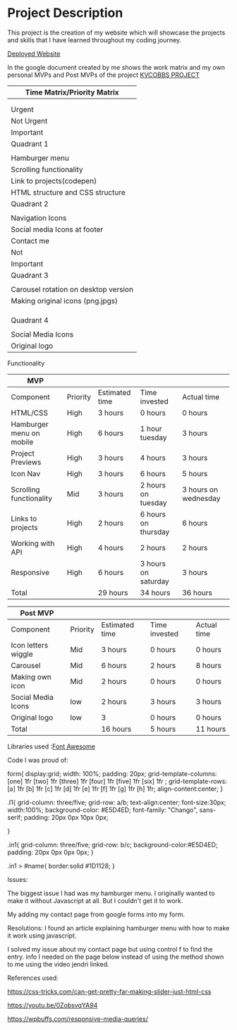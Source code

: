  # Project Description
This project is the creation of my website which will showcase the projects and skills that I have learned throughout my coding journey. 

[Deployed Website](kvcobbs.netlify.app)

In the google document created by me shows the work matrix and my own personal MVPs and Post MVPs of the project 
[KVCOBBS PROJECT](Project%20Worksheet.docx)


| Time Matrix/Priority Matrix          |
|--------------------------------------|
|                                      |
|                                      |
| Urgent                               |
| Not Urgent                           |
| Important                            |
|  Quadrant 1                          |
|                                      |
| Hamburger menu                       |
| Scrolling functionality              |
| Link to projects(codepen)            |
| HTML structure and CSS structure     |
| Quadrant 2                           |
|                                      |
| Navigation Icons                     |
| Social media Icons at footer         |
| Contact me                           |
| Not                                  |
| Important                            |
|  Quadrant 3                          |
|                                      |
| Carousel rotation on desktop version |
| Making original icons (png.jpgs)     |
|                                      |
|                                      |
|                                      |
|  Quadrant 4                          |
|                                      |
| Social Media Icons                   |
| Original logo                        |







Functionality

  MVP            |          |                |               |             |
|---------------------|----------|----------------|---------------|-------------|
| Component           | Priority | Estimated time | Time invested | Actual time |
| HTML/CSS                  | High     | 3 hours        | 0 hours       | 0 hours     |
| Hamburger menu on mobile | High | 6 hours  | 1 hour tuesday      | 3 hours              |
| Project Previews         | High | 3 hours  | 4 hours             | 3 hours              |
| Icon Nav                 | High | 3 hours  | 6 hours             | 5 hours              |
| Scrolling functionality  | Mid  | 3 hours  | 2 hours on tuesday  | 3 hours on wednesday |
| Links to projects        | High | 2 hours  | 6 hours on thursday | 6 hours              |
| Working with API         | High | 4 hours  | 2 hours             | 2 hours              |
| Responsive               | High | 6 hours  | 3 hours on saturday | 3 hours              |
| Total                    |      | 29 hours | 34 hours            | 36 hours             |











 Post MVP            |          |                |               |             |
|---------------------|----------|----------------|---------------|-------------|
| Component           | Priority | Estimated time | Time invested | Actual time |
| Icon letters wiggle | Mid      | 3 hours        | 0 hours       | 0 hours     |
| Carousel            | Mid      | 6 hours        | 2 hours       | 8 hours     |
| Making own icon     | Mid      | 2 hours        | 0 hours       | 0 hours     |
| Social Media Icons  | low      | 2 hours        | 3 hours       | 3 hours     |
| Original logo       | low      | 3              | 0 hours       | 0 hours     |
| Total               |          | 16 hours       | 5 hours       | 11 hours    |



Libraries used :[Font Awesome](https://fontawesome.com/v4.7.0/)

Code I was proud of: 

form{
  display:grid;
  width: 100%;
  padding: 20px;
  grid-template-columns: [one] 1fr [two] 1fr [three] 1fr [four] 1fr [five] 1fr [six] 1fr ;
  grid-template-rows:  [a] 1fr [b] 1fr [c] 1fr [d] 1fr  [e] 1fr [f] 1fr [g] 1fr [h] 1fr;
  align-content:center;
}


.l1{
  grid-column: three/five;
  grid-row: a/b;
  text-align:center;
  font-size:30px;
  width:100%;
  background-color: #E5D4ED;
  font-family: "Chango", sans-serif;
  padding: 20px 0px 10px 0px;

}

.in1{
  grid-column: three/five;
  grid-row: b/c;
  background-color:#E5D4ED;
  padding: 20px 0px 0px 0px;
}

.in1 > #name{
  border:solid #1D1128;
}


Issues:

The biggest issue I had was my hamburger menu. I originally wanted to make it without Javascript at all. But I couldn't get it to work. 

My adding my contact page from google forms into my form. 

Resolutions: I found an article explaining hamburger menu with how to make it work using javascript. 
 
I solved my issue about my contact page but using control f to find the entry. info I needed on the page below instead of using the method shown to me using the video jendri linked. 

References used:


 https://css-tricks.com/can-get-pretty-far-making-slider-just-html-css

https://youtu.be/0ZobsvqYA94

https://wpbuffs.com/responsive-media-queries/




